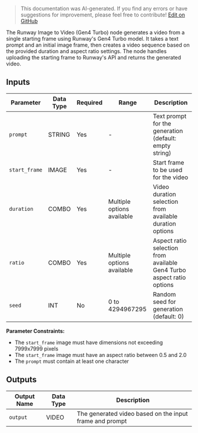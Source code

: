 > This documentation was AI-generated. If you find any errors or have suggestions for improvement, please feel free to contribute! [Edit on GitHub](https://github.com/Comfy-Org/embedded-docs/blob/main/comfyui_embedded_docs/docs/RunwayImageToVideoNodeGen4/en.md)

The Runway Image to Video (Gen4 Turbo) node generates a video from a single starting frame using Runway's Gen4 Turbo model. It takes a text prompt and an initial image frame, then creates a video sequence based on the provided duration and aspect ratio settings. The node handles uploading the starting frame to Runway's API and returns the generated video.

## Inputs

| Parameter | Data Type | Required | Range | Description |
|-----------|-----------|----------|-------|-------------|
| `prompt` | STRING | Yes | - | Text prompt for the generation (default: empty string) |
| `start_frame` | IMAGE | Yes | - | Start frame to be used for the video |
| `duration` | COMBO | Yes | Multiple options available | Video duration selection from available duration options |
| `ratio` | COMBO | Yes | Multiple options available | Aspect ratio selection from available Gen4 Turbo aspect ratio options |
| `seed` | INT | No | 0 to 4294967295 | Random seed for generation (default: 0) |

**Parameter Constraints:**

- The `start_frame` image must have dimensions not exceeding 7999x7999 pixels
- The `start_frame` image must have an aspect ratio between 0.5 and 2.0
- The `prompt` must contain at least one character

## Outputs

| Output Name | Data Type | Description |
|-------------|-----------|-------------|
| `output` | VIDEO | The generated video based on the input frame and prompt |
